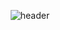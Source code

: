 <div align="center">
  
  ![header](https://capsule-render.vercel.app/api?type=soft&color=00599C&text=Dongnyoung)
</div>
